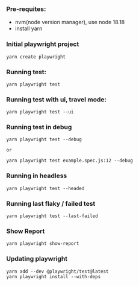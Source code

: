 ### Pre-requites:
- nvm(node version manager), use node 18.18
- install yarn

### Initial playwright project
```
yarn create playwright
```

### Running test:
```
yarn playwright test
```

### Running test with ui, travel mode:
```
yarn playwright test --ui
```

### Running test in debug
```
yarn playwright test --debug

or

yarn playwright test example.spec.js:12 --debug
```

### Running in headless
```
yarn playwright test --headed
```

### Running last flaky / failed test
```
yarn playwright test --last-failed
```

### Show Report
```
yarn playwright show-report
```

### Updating playwright
```
yarn add --dev @playwright/test@latest
yarn playwright install --with-deps
```